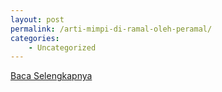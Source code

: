 ```yaml
---
layout: post
permalink: /arti-mimpi-di-ramal-oleh-peramal/
categories:
    - Uncategorized
---
```


[Baca Selengkapnya](/05)